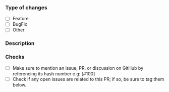 ### Type of changes

- [ ] Feature
- [ ] BugFix
- [ ] Other

### Description

<!-- Please describe the change(s) made in your PR -->

### Checks

<!-- you can mention an issue, PR, or discussion on GitHub by referencing its hash number e.g: [#100](https://github.com/piyushgarg-dev/leetcode-whisper-chrome-extension/issues/100) -->

<!-- e.g: closes #100 -->

- [ ] Make sure to mention an issue, PR, or discussion on GitHub by referencing its hash number e.g: [#100]
- [ ] Check if any open issues are related to this PR; if so, be sure to tag them below.
